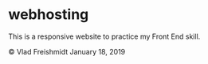 # webhosting
This is a responsive website to practice my Front End skill.

© Vlad Freishmidt January 18, 2019
